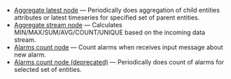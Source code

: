
- [Aggregate latest node](/docs/user-guide/rule-engine-2-0/nodes/analytics-nodes/aggregate-latest-node) — Periodically does aggregation of child entities attributes or latest timeseries for specified set of parent entities.
- [Aggregate stream node](/docs/user-guide/rule-engine-2-0/nodes/analytics-nodes/aggregate-stream-node) — Calculates MIN/MAX/SUM/AVG/COUNT/UNIQUE based on the incoming data stream.
- [Alarms count node](/docs/user-guide/rule-engine-2-0/nodes/analytics-nodes/alarms-count-node) — Count alarms when receives input message about new alarm.
- [Alarms count node (deprecated)](/docs/user-guide/rule-engine-2-0/nodes/analytics-nodes/alarms-count-node-deprecated) — Periodically does count of alarms for selected set of entities.
